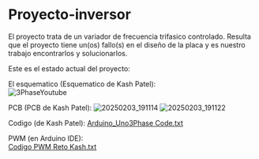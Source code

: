 # Proyecto-inversor 
El proyecto trata de un variador de frecuencia trifasico controlado. Resulta que el proyecto tiene un(os) fallo(s) en el diseño de la placa y es nuestro trabajo encontrarlos y solucionarlos. 

Este es el estado actual del proyecto: 

El esquematico (Esquematico de Kash Patel):  
![3PhaseYoutube](https://github.com/user-attachments/assets/01d6a948-857c-49c4-a2fb-994fe372c709)

PCB (PCB de Kash Patel): 
![20250203_191114](https://github.com/user-attachments/assets/f7d3b614-60ef-4121-8ff1-44fc49a26e56)
![20250203_191122](https://github.com/user-attachments/assets/6d6c1b97-1cc4-4798-af87-f58aee104e98)

Codigo (de Kash Patel): 
[Arduino_Uno3Phase Code.txt](https://github.com/user-attachments/files/18646984/Arduino_Uno3Phase.Code.txt) 

PWM (en Arduino IDE):  
[Codigo PWM Reto Kash.txt](https://github.com/user-attachments/files/18647038/Codigo.PWM.Reto.Kash.txt)
